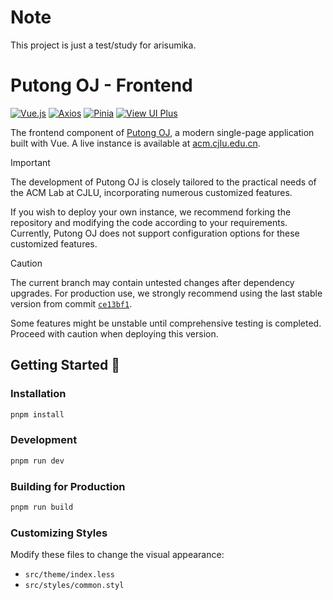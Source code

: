 # Note

This project is just a test/study for arisumika.

# Putong OJ - Frontend

[![Vue.js](https://img.shields.io/github/package-json/dependency-version/net-escape/ptoj-frontend/vue?color=42b883
)](https://vuejs.org/)
[![Axios](https://img.shields.io/github/package-json/dependency-version/net-escape/ptoj-frontend/axios?color=5a29e4)](https://axios-http.com/)
[![Pinia](https://img.shields.io/github/package-json/dependency-version/net-escape/ptoj-frontend/pinia?color=c99513)](https://pinia.vuejs.org/)
[![View UI Plus](https://img.shields.io/github/package-json/dependency-version/net-escape/ptoj-frontend/view-ui-plus?color=2d8cf0)](https://www.iviewui.com/)

The frontend component of [Putong OJ](https://github.com/net-escape/ptoj-backend), a modern single-page application built with Vue. A live instance is available at [acm.cjlu.edu.cn](https://acm.cjlu.edu.cn/).

> [!IMPORTANT]
> 
> The development of Putong OJ is closely tailored to the practical needs of the ACM Lab at CJLU, incorporating numerous customized features. 
> 
> If you wish to deploy your own instance, we recommend forking the repository and modifying the code according to your requirements. Currently, Putong OJ does not support configuration options for these customized features.

> [!CAUTION]  
>   
> The current branch may contain untested changes after dependency upgrades. For production use, we strongly recommend using the last stable version from commit [`ce13bf1`](https://github.com/net-escape/ptoj-frontend/commit/ce13bf1988bb4923947b9b72a0b8a371d3110469).  
>   
> Some features might be unstable until comprehensive testing is completed. Proceed with caution when deploying this version.

## Getting Started 🚀

### Installation

```bash
pnpm install
```

### Development

```bash
pnpm run dev
```

### Building for Production

```bash
pnpm run build
```

### Customizing Styles

Modify these files to change the visual appearance:
- `src/theme/index.less`
- `src/styles/common.styl`
